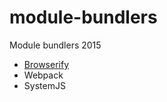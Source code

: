 # module-bundlers
Module bundlers 2015
- [Browserify](module-bundlers/tree/master/browserify)
- Webpack
- SystemJS
